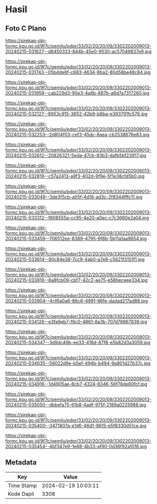 # Hasil

## Foto C Plano

https://sirekap-obj-formc.kpu.go.id/9f7c/pemilu/pdpr/33/02/20/20/09/3302202009013-20240215-031627--d8450333-844b-45e0-9530-ac57049837e9.jpg

https://sirekap-obj-formc.kpu.go.id/9f7c/pemilu/pdpr/33/02/20/20/09/3302202009013-20240215-031743--05bdde6f-c683-4634-8ba2-80d58be48c84.jpg

https://sirekap-obj-formc.kpu.go.id/9f7c/pemilu/pdpr/33/02/20/20/09/3302202009013-20240215-031959--cab229d3-90e3-4a6b-887b-a6d7a7317260.jpg

https://sirekap-obj-formc.kpu.go.id/9f7c/pemilu/pdpr/33/02/20/20/09/3302202009013-20240215-032127--8953c915-3652-42b9-b8ba-e393791fc576.jpg

https://sirekap-obj-formc.kpu.go.id/9f7c/pemilu/pdpr/33/02/20/20/09/3302202009013-20240215-032253--2d804f03-cef3-45dc-8aea-cb2538676e83.jpg

https://sirekap-obj-formc.kpu.go.id/9f7c/pemilu/pdpr/33/02/20/20/09/3302202009013-20240215-032612--20826321-5eda-47cb-93b3-dafb5bf23917.jpg

https://sirekap-obj-formc.kpu.go.id/9f7c/pemilu/pdpr/33/02/20/20/09/3302202009013-20240215-032819--c57a2413-a9f3-402d-9f9e-5f1e38cfd5b0.jpg

https://sirekap-obj-formc.kpu.go.id/9f7c/pemilu/pdpr/33/02/20/20/09/3302202009013-20240215-033049--3de3f5cb-a05f-4d16-ad3c-2f8344fffc11.jpg

https://sirekap-obj-formc.kpu.go.id/9f7c/pemilu/pdpr/33/02/20/20/09/3302202009013-20240215-033312--f808555a-cc95-4a20-a0ec-c7c3660e2a04.jpg

https://sirekap-obj-formc.kpu.go.id/9f7c/pemilu/pdpr/33/02/20/20/09/3302202009013-20240215-033459--706512ee-8389-4795-9f8b-5b11a1aa9654.jpg

https://sirekap-obj-formc.kpu.go.id/9f7c/pemilu/pdpr/33/02/20/20/09/3302202009013-20240215-033614--90c84e38-7cc9-4ab0-a7e9-c5621f3151f1.jpg

https://sirekap-obj-formc.kpu.go.id/9f7c/pemilu/pdpr/33/02/20/20/09/3302202009013-20240215-033819--8a8fcb09-cbf7-42c2-ae75-e58beceee334.jpg

https://sirekap-obj-formc.kpu.go.id/9f7c/pemilu/pdpr/33/02/20/20/09/3302202009013-20240215-033904--4cf6a0a6-86c6-4991-86fe-dadad217ad88.jpg

https://sirekap-obj-formc.kpu.go.id/9f7c/pemilu/pdpr/33/02/20/20/09/3302202009013-20240215-034126--e3fa9eb7-f6c0-4861-8a3b-707d76867839.jpg

https://sirekap-obj-formc.kpu.go.id/9f7c/pemilu/pdpr/33/02/20/20/09/3302202009013-20240215-034347--3d9dc49b-ee33-418d-87f8-e5b82d3a3059.jpg

https://sirekap-obj-formc.kpu.go.id/9f7c/pemilu/pdpr/33/02/20/20/09/3302202009013-20240215-034635--56022d9e-b5ef-494b-b494-9a801d27b37c.jpg

https://sirekap-obj-formc.kpu.go.id/9f7c/pemilu/pdpr/33/02/20/20/09/3302202009013-20240215-034916--1d4905ae-8cb7-4324-8346-56f78de60fcf.jpg

https://sirekap-obj-formc.kpu.go.id/9f7c/pemilu/pdpr/33/02/20/20/09/3302202009013-20240215-035050--dbbefa75-61b8-4adf-975f-2189a0225988.jpg

https://sirekap-obj-formc.kpu.go.id/9f7c/pemilu/pdpr/33/02/20/20/09/3302202009013-20240215-035400--3471807a-e1d6-46d1-9615-e5f8330d51ce.jpg

https://sirekap-obj-formc.kpu.go.id/9f7c/pemilu/pdpr/33/02/20/20/09/3302202009013-20240215-035454--4bf347e9-1e68-4b33-af90-0d36f92a1016.jpg


## Metadata

| Key        | Value               |
| ---------- | ------------------- |
| Time Stamp | 2024-02-19 10:03:11 |
| Kode Dapil | 3308                |



